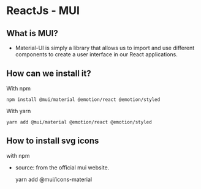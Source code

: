 
# ReactJs - MUI

## What is MUI?
* Material-UI is simply a library that allows us to import and use different components to create a user interface in our React applications.

## How can we install it?
With npm

    npm install @mui/material @emotion/react @emotion/styled
With yarn

    yarn add @mui/material @emotion/react @emotion/styled

## How to install svg icons
with npm
* source: from the official mui website.

    yarn add @mui/icons-material




